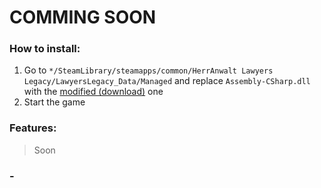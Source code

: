 # COMMING SOON

### How to install:
1. Go to <code>*/SteamLibrary/steamapps/common/HerrAnwalt Lawyers Legacy/LawyersLegacy_Data/Managed</code> and replace <code>Assembly-CSharp.dll</code> with the [modified (download)](https://github.com/mopsfl/dnSpy-codes/HerrAnwalt20Lawyers%20Legacy/Mod20Menu/Assembly-CSharp.dll) one
2. Start the game

### Features:
> Soon


### -
